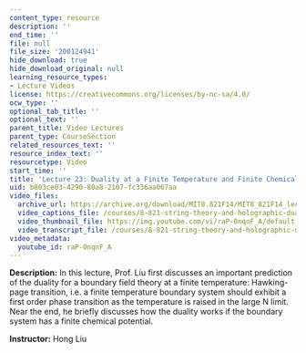 ```yaml
---
content_type: resource
description: ''
end_time: ''
file: null
file_size: '200124941'
hide_download: true
hide_download_original: null
learning_resource_types:
- Lecture Videos
license: https://creativecommons.org/licenses/by-nc-sa/4.0/
ocw_type: ''
optional_tab_title: ''
optional_text: ''
parent_title: Video Lectures
parent_type: CourseSection
related_resources_text: ''
resource_index_text: ''
resourcetype: Video
start_time: ''
title: 'Lecture 23: Duality at a Finite Temperature and Finite Chemical Potential'
uid: b803ce03-4290-80a8-2107-fc336aa067aa
video_files:
  archive_url: https://archive.org/download/MIT8.821F14/MIT8_821F14_lec23_300k.mp4
  video_captions_file: /courses/8-821-string-theory-and-holographic-duality-fall-2014/73ef973d3afc50e7a21779ce86ab9723_raP-0nqnF_A.vtt
  video_thumbnail_file: https://img.youtube.com/vi/raP-0nqnF_A/default.jpg
  video_transcript_file: /courses/8-821-string-theory-and-holographic-duality-fall-2014/94f00077cfdcd521b561dc2e9200e36d_raP-0nqnF_A.pdf
video_metadata:
  youtube_id: raP-0nqnF_A
---
```


**Description:** In this lecture, Prof. Liu first discusses an important prediction of the duality for a boundary field theory at a finite temperature: Hawking-page transition, i.e. a finite temperature boundary system should exhibit a first order phase transition as the temperature is raised in the large N limit. Near the end, he briefly discusses how the duality works if the boundary system has a finite chemical potential.

**Instructor:** Hong Liu

